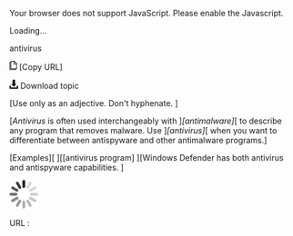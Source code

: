 Your browser does not support JavaScript. Please enable the Javascript.

Loading...

antivirus

![Copy URL](antivirus_files/Copy.png) [Copy URL]

![Download](antivirus_files/Download.png)
Download topic

[Use only as an adjective. Don't hyphenate. ]

[*Antivirus* is often used interchangeably with ]*[antimalware]*[ to describe any program that removes malware. Use ]*[antivirus]*[ when you want to differentiate between antispyware and other antimalware programs.]

[Examples][
][[antivirus program]
][Windows Defender has both antivirus and antispyware capabilities. ]

![In progress](antivirus_files/activity-large.gif)

URL :


